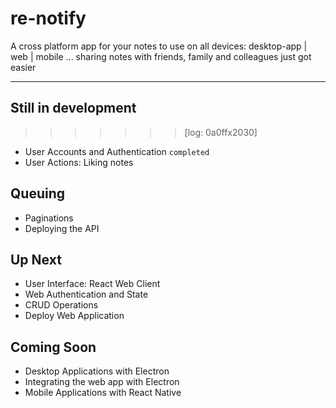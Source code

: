 # re-notify

A cross platform app for your notes to use on all devices: desktop-app | web | mobile ... sharing notes with friends, family and colleagues just got easier

-------------------------------------------------------------------

## Still in development
>>>>>>> [log: 0a0ffx2030]
* User Accounts and Authentication `completed`
* User Actions: Liking notes

## Queuing
* Paginations
* Deploying the API

## Up Next
* User Interface: React Web Client
* Web Authentication and State
* CRUD Operations 
* Deploy Web Application

## Coming Soon
* Desktop Applications with Electron 
* Integrating the web app with Electron
* Mobile Applications with React Native

